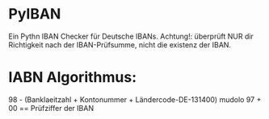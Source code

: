 # PyIBAN
Ein Pythn IBAN Checker für Deutsche IBANs. Achtung!: überprüft NUR dir Richtigkeit nach der IBAN-Prüfsumme, nicht die existenz der IBAN.  

# IABN Algorithmus:
98 - (Banklaeitzahl + Kontonummer + Ländercode-DE-131400) mudolo 97 + 00 == Prüfziffer der IBAN 
